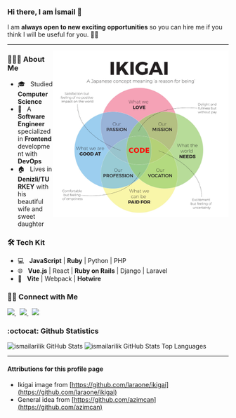 ### Hi there, I am İsmail 👋

I am **always open to new exciting opportunities** so you can hire me if you think I will be useful for you. 🤝🏻

<hr/>

<img align="right" alt="Ikigai" src="https://raw.githubusercontent.com/ismailarilik/ismailarilik/main/ikigai.png" width="400" />

<h3> 👨🏻‍💻 About Me </h3>

- 🎓 &nbsp; Studied **Computer Science**
- :briefcase: &nbsp; A **Software Engineer** specialized in **Frontend** development with **DevOps**
- :house: &nbsp; Lives in **Denizli/TURKEY** with his beautiful wife and sweet daughter

<h3> 🛠 Tech Kit </h3>

- 💻 &nbsp; **JavaScript** | **Ruby** | Python | PHP
- 🌐 &nbsp; **Vue.js** | React | **Ruby on Rails** | Django | Laravel
- 🔧 &nbsp; **Vite** | Webpack | **Hotwire**

<h3> 🤝🏻 Connect with Me </h3>

<a href="https://mastodon.social/@ismailarilik" target="_blank" rel="nofollow me">
  <img src="https://joinmastodon.org/logos/logo-purple.svg" width="30"/>
</a>
&nbsp;
<a href="https://www.twitter.com/ismailarilik" target="_blank" rel="noopener noreferrer">
  <img src="https://cdn.jsdelivr.net/gh/devicons/devicon/icons/twitter/twitter-original.svg" width="30"/>
</a>
&nbsp;
<a href="https://www.linkedin.com/in/ismailarilik/" target="_blank" rel="noopener noreferrer">
  <img src="https://cdn.jsdelivr.net/gh/devicons/devicon/icons/linkedin/linkedin-original.svg" width="30"/>
</a>

### :octocat: Github Statistics
<p align="left">
<img src="https://github-readme-stats.vercel.app/api?username=ismailarilik&show_icons=true&theme=radical" alt="ismailarilik GitHub Stats" width="480" height="180"/>
<img src="https://github-readme-stats.vercel.app/api/top-langs/?username=azimcan&layout=compact&hide=html&theme=radical" alt="ismailarilik GitHub Stats Top Languages"/>
</p>

<hr/>

#### Attributions for this profile page

- Ikigai image from [https://github.com/laraone/ikigai](https://github.com/laraone/ikigai)
- General idea from [https://github.com/azimcan](https://github.com/azimcan)
